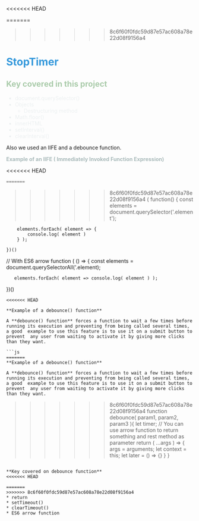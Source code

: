 <<<<<<< HEAD
<style>
    H1 { color: #3498db !important }
    H2 { color: #aacbaa !important }
    LI { color: #ecf0f1 !important }
    STRONG { color: #aabbbb !important }
</style>

=======
>>>>>>> 8c6f60f0fdc59d87e57ac608a78e22d08f9156a4
# StopTimer

## Key covered in this project

* document.querySelector()
* Objects
    * Destructuring method
* Math.floor()
* innerHTML
* setInterval()
* clearInterval()

Also we used an IIFE and a debounce function.

**Example of an IIFE ( Immediately Invoked Function Expression)**

<<<<<<< HEAD
```js
=======
```
>>>>>>> 8c6f60f0fdc59d87e57ac608a78e22d08f9156a4
    ( function() {
        const elements = document.querySelector('.element');

        elements.forEach( element => {
            console.log( element )
        } );

    })()

   //  With ES6 arrow function
   ( () => {
       const elements = document.querySelectorAll('.element);

       elements.forEach( element => console.log( element ) );
       
   })()
```
<<<<<<< HEAD

**Example of a debounce() function**

A **debounce() function** forces a function to wait a few times before running its execution and preventing from being called several times, a good  example to use this feature is to use it on a submit button to prevent  any user from waiting to activate it by giving more clicks than they want.

```js
=======
**Example of a debounce() function**

A **debounce() function** forces a function to wait a few times before running its execution and preventing from being called several times, a good  example to use this feature is to use it on a submit button to prevent  any user from waiting to activate it by giving more clicks than they want.
```
>>>>>>> 8c6f60f0fdc59d87e57ac608a78e22d08f9156a4
    function debounce( param1, param2, param3 ){
        let timer; 
        // You can use arrow function to return something and rest method as parameter
        return ( ...args ) => {
            args = arguments;
            let context = this;
            let later = () => {}
        }
    }
```

**Key covered on debounce function**
<<<<<<< HEAD

=======
>>>>>>> 8c6f60f0fdc59d87e57ac608a78e22d08f9156a4
* return 
* setTimeout()
* clearTimeout()
* ES6 arrow function 